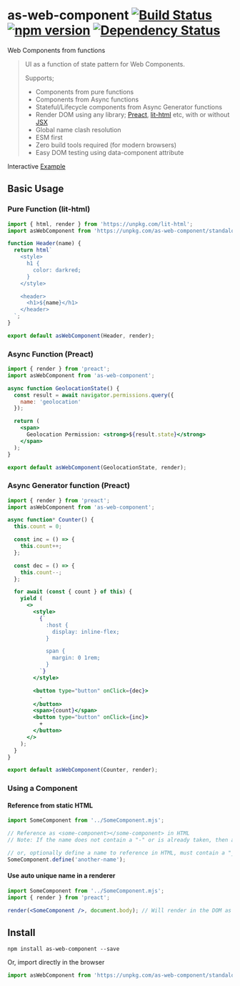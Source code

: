 # as-web-component [![Build Status](https://travis-ci.org/bealearts/as-web-component.png?branch=master)](https://travis-ci.org/bealearts/as-web-component) [![npm version](https://badge.fury.io/js/as-web-component.svg)](http://badge.fury.io/js/as-web-component) [![Dependency Status](https://david-dm.org/bealearts/as-web-component.png)](https://david-dm.org/bealearts/as-web-component)

Web Components from functions

> UI as a function of state pattern for Web Components.
>
> Supports;
>
> - Components from pure functions
> - Components from Async functions
> - Stateful/Lifecycle components from Async Generator functions
> - Render DOM using any library; [Preact](https://preactjs.com/), [lit-html](https://lit-html.polymer-project.org/) etc, with or without [JSX](https://reactjs.org/docs/introducing-jsx.html)
> - Global name clash resolution
> - ESM first
> - Zero build tools required (for modern browsers)
> - Easy DOM testing using data-component attribute

Interactive [Example](https://raw.githack.com/bealearts/as-web-component/master/example/index.html)

## Basic Usage

### Pure Function (lit-html)

```js
import { html, render } from 'https://unpkg.com/lit-html';
import asWebComponent from 'https://unpkg.com/as-web-component/standalone.mjs';

function Header(name) {
  return html`
    <style>
      h1 {
        color: darkred;
      }
    </style>

    <header>
      <h1>${name}</h1>
    </header>
  `;
}

export default asWebComponent(Header, render);
```

### Async Function (Preact)

```jsx
import { render } from 'preact';
import asWebComponent from 'as-web-component';

async function GeolocationState() {
  const result = await navigator.permissions.query({
    name: 'geolocation'
  });

  return (
    <span>
      Geolocation Permission: <strong>${result.state}</strong>
    </span>
  );
}

export default asWebComponent(GeolocationState, render);
```

### Async Generator function (Preact)

```jsx
import { render } from 'preact';
import asWebComponent from 'as-web-component';

async function* Counter() {
  this.count = 0;

  const inc = () => {
    this.count++;
  };

  const dec = () => {
    this.count--;
  };

  for await (const { count } of this) {
    yield (
      <>
        <style>
          {`
            :host {
              display: inline-flex;
            }

            span {
              margin: 0 1rem;
            }
          `}
        </style>

        <button type="button" onClick={dec}>
          -
        </button>
        <span>{count}</span>
        <button type="button" onClick={inc}>
          +
        </button>
      </>
    );
  }
}

export default asWebComponent(Counter, render);
```

### Using a Component

#### Reference from static HTML

```js
import SomeComponent from '../SomeComponent.mjs';

// Reference as <some-component></some-component> in HTML
// Note: If the name does not contain a "-" or is already taken, then a "-{UID}" will be added to the name

// or, optionally define a name to reference in HTML, must contain a "_" and be unique in the page
SomeComponent.define('another-name');
```

#### Use auto unique name in a renderer

```jsx
import SomeComponent from '../SomeComponent.mjs';
import { render } from 'preact';

render(<SomeComponent />, document.body); // Will render in the DOM as <some-component></some-component>
```

## Install

```shell
npm install as-web-component --save
```

Or, import directly in the browser

```js
import asWebComponent from 'https://unpkg.com/as-web-component/standalone.mjs';
```
